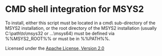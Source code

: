 
# CMD shell integration for MSYS2

To install, either this script must be located in a cmd\ sub-directory of the MSYS2 installation, or the root directory of the MSYS2 installation (usually C:\path\to\msys32 or ...\msys64) must be defined via %%MSYS2_ROOT%% or must be in %%PATH%%.

Licensed under the [Apache License, Version 2.0](
  http://www.apache.org/licenses/LICENSE-2.0)
